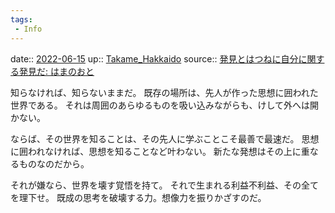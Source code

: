 ```yaml
---
tags:
 - Info
---
```


date:: [2022-06-15](Daily_Note/2022-06-15.md)
up:: [Takame_Hakkaido](../Bar/Novel/Nacaria/Takame_Hakkaido.md)
source:: [発見とはつねに自分に関する発見だ: はまのおと](http://hama-1987.cocolog-nifty.com/blog/2021/03/post-8c3e31.html)

知らなければ、知らないままだ。
既存の場所は、先人が作った思想に囲われた世界である。
それは周囲のあらゆるものを吸い込みながらも、けして外へは開かない。

ならば、その世界を知ることは、その先人に学ぶことこそ最善で最速だ。
思想に囲われなければ、思想を知ることなど叶わない。
新たな発想はその上に重なるものなのだから。

それが嫌なら、世界を壊す覚悟を持て。
それで生まれる利益不利益、その全てを理下せ。
既成の思考を破壊する力。想像力を振りかざすのだ。

